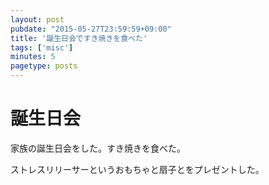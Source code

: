 ```yaml
---
layout: post
pubdate: "2015-05-27T23:59:59+09:00"
title: '誕生日会ですき焼きを食べた'
tags: ['misc']
minutes: 5
pagetype: posts
---
```

# 誕生日会

家族の誕生日会をした。すき焼きを食べた。

ストレスリリーサーというおもちゃと扇子とをプレゼントした。
